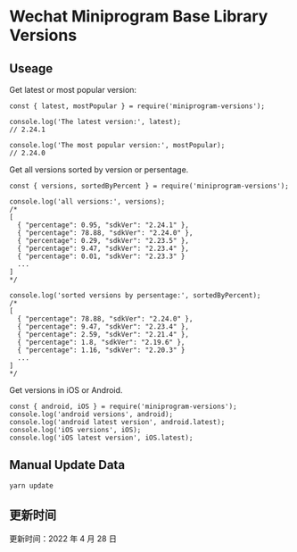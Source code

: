 
# Wechat Miniprogram Base Library Versions

## Useage

Get latest or most popular version:

```;
const { latest, mostPopular } = require('miniprogram-versions');

console.log('The latest version:', latest);
// 2.24.1

console.log('The most popular version:', mostPopular);
// 2.24.0

```

Get all versions sorted by version or persentage.

```
const { versions, sortedByPercent } = require('miniprogram-versions');

console.log('all versions:', versions);
/*
[
  { "percentage": 0.95, "sdkVer": "2.24.1" },
  { "percentage": 78.88, "sdkVer": "2.24.0" },
  { "percentage": 0.29, "sdkVer": "2.23.5" },
  { "percentage": 9.47, "sdkVer": "2.23.4" },
  { "percentage": 0.01, "sdkVer": "2.23.3" }
  ...
]
*/

console.log('sorted versions by persentage:', sortedByPercent);
/*
[
  { "percentage": 78.88, "sdkVer": "2.24.0" },
  { "percentage": 9.47, "sdkVer": "2.23.4" },
  { "percentage": 2.59, "sdkVer": "2.21.4" },
  { "percentage": 1.8, "sdkVer": "2.19.6" },
  { "percentage": 1.16, "sdkVer": "2.20.3" }
  ...
]
*/
```

Get versions in iOS or Android.

```
const { android, iOS } = require('miniprogram-versions');
console.log('android versions', android);
console.log('android latest version', android.latest);
console.log('iOS versions', iOS);
console.log('iOS latest version', iOS.latest);
```

## Manual Update Data

```
yarn update
```

## 更新时间

更新时间：2022 年 4 月 28 日
